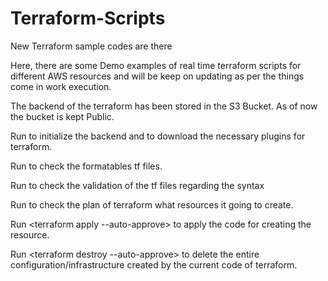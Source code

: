 # Terraform-Scripts
New Terraform sample codes are there

Here, there are some Demo examples of real time terraform scripts for different AWS resources and will be keep on updating
as per the things come in work execution.

The backend of the terraform has been stored in the S3 Bucket. As of now the bucket is kept Public.

Run <terraform init> to initialize the backend and to download the necessary plugins for terraform.

Run <terraform fmt> to check the formatables tf files.

Run <terraform validate> to check the validation of the tf files regarding the syntax

Run <terraform plan> to check the plan of terraform what resources it going to create.

Run <terraform apply --auto-approve> to apply the code for creating the resource.

Run <terraform destroy --auto-approve> to delete the entire configuration/infrastructure created by the current code of terraform.
